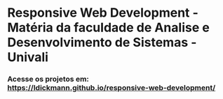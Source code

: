 # Responsive Web Development - Matéria da faculdade de Analise e Desenvolvimento de Sistemas - Univali

### Acesse os projetos em: https://ldickmann.github.io/responsive-web-development/
